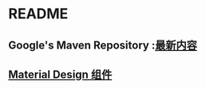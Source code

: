 # README

## Google's Maven Repository :[最新内容](https://dl.google.com/dl/android/maven2/index.html)

## [Material Design 组件](https://material.io/develop/android/)


